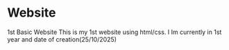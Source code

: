 # Website
1st Basic Website
This is my 1st website using html/css. I
Im currently in 1st year and date of creation(25/10/2025)
